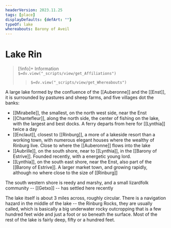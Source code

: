```yaml
---
headerVersion: 2023.11.25
tags: [place]
displayDefaults: {defArt: ""}
typeOf: lake
whereabouts: Barony of Aveil
---
```

# Lake Rin
>[!info]+ Information  
> `$=dv.view("_scripts/view/get_Affiliations")`  
>> `$=dv.view("_scripts/view/get_Whereabouts")`

A large lake formed by the confluence of the [[Auberonne]] and the [[Enst]], it is surrounded by pastures and sheep farms, and five villages dot the banks:

* [[Mirabelle]], the smallest, on the north west side, near the Enst
* [[Chantefleur]], along the north side, the center of fishing on the lake, with the largest and best docks. A ferry departs from here for [[Lynthia]] twice a day
* [[Enclaut]], closest to [[Rinburg]], a more of a lakeside resort than a working town, with numerous elegant houses where the wealthy of Rinburg live. Close to where the [[Auberonne]] flows into the lake
* [[Aubrille]], on the south shore, near to [[Lynthia]], in the [[Barony of Estrive]]. Founded recently, with a energetic young lord.
* [[Lynthia]], on the south east shore, near the Enst, also part of the [[Barony of Estrive]]. A larger market town, and growing rapidly, although no where close to the size of [[Rinburg]]

The south western shore is reedy and marshy, and a small lizardfolk community -- [[Getxo]] -- has settled here recently

The lake itself is about 3 miles across, roughly circular. There is a navigation hazard in the middle of the lake -- the Rinburg Rocks, they are usually called, which is basically a big underwater rocky outcropping that is a few hundred feet wide and just a foot or so beneath the surface. Most of the rest of the lake is fairly deep, fifty or a hundred feet.